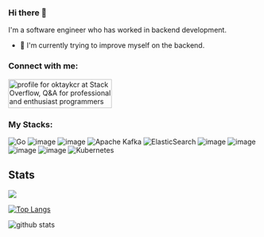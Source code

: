 ### Hi there 👋

I'm a software engineer who has worked in backend development. 

- 🔭 I'm currently trying to improve myself on the backend.

<h3 align="left">Connect with me:</h3>
<a href="https://stackoverflow.com/users/14868118/oktaykcr"><img src="https://stackoverflow.com/users/flair/14868118.png?theme=dark" width="208" height="58" alt="profile for oktaykcr at Stack Overflow, Q&amp;A for professional and enthusiast programmers" title="profile for oktaykcr at Stack Overflow, Q&amp;A for professional and enthusiast programmers"></a>
<br/>
<a href="https://www.hackerrank.com/oktaykcr" target="blank"><img align="center" src="https://img.shields.io/badge/-Hackerrank-2EC866?style=for-the-badge&logo=HackerRank&logoColor=white" alt=""/></a>

<h3 align="left">My Stacks:</h3>

![Go](https://img.shields.io/badge/go-%2300ADD8.svg?style=for-the-badge&logo=go&logoColor=white)
![image](https://img.shields.io/badge/Java-ED8B00?style=for-the-badge&logo=java&logoColor=white)
![image](https://img.shields.io/badge/C%23-239120?style=for-the-badge&logo=c-sharp&logoColor=white)
![Apache Kafka](https://img.shields.io/badge/Apache%20Kafka-000?style=for-the-badge&logo=apachekafka)
![ElasticSearch](https://img.shields.io/badge/-ElasticSearch-005571?style=for-the-badge&logo=elasticsearch)
![image](https://img.shields.io/badge/Spring_Boot-F2F4F9?style=for-the-badge&logo=spring-boot)
![image](https://img.shields.io/badge/IntelliJIDEA-000000.svg?style=for-the-badge&logo=intellij-idea&logoColor=white)
![image](https://img.shields.io/badge/PostgreSQL-316192?style=for-the-badge&logo=postgresql&logoColor=white)
![image](https://img.shields.io/badge/Docker-2CA5E0?style=for-the-badge&logo=docker&logoColor=white)
![Kubernetes](https://img.shields.io/badge/kubernetes-%23326ce5.svg?style=for-the-badge&logo=kubernetes&logoColor=white)


## Stats

![](https://komarev.com/ghpvc/?username=oktaykcr&color=green)

[![Top Langs](https://github-readme-stats.vercel.app/api/top-langs/?username=oktaykcr&layout=compact&show_icons=true&icon_color=805AD5&text_color=718096&bg_color=ffffff00)](https://github.com/anuraghazra/github-readme-stats)

![github stats](https://github-readme-stats.vercel.app/api?username=oktaykcr&show_icons=true&count_private=true&layout=compact&show_icons=true&icon_color=805AD5&text_color=718096&bg_color=ffffff00)
